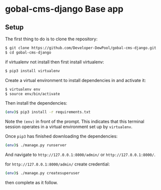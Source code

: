 # gobal-cms-django Base app

## Setup

The first thing to do is to clone the repository:

```sh
$ git clone https://github.com/Developer-DewPool/gobal-cms-django.git
$ cd gobal-cms-django
```

if virtualenv not install then first install virtualenv:

```sh
$ pip3 install virtualenv
```

Create a virtual environment to install dependencies in and activate it:

```sh
$ virtualenv env
$ source env/bin/activate
```

Then install the dependencies:

```sh
(env)$ pip3 install -r requirements.txt
```
Note the `(env)` in front of the prompt. This indicates that this terminal
session operates in a virtual environment set up by `virtualenv`.

Once `pip3` has finished downloading the dependencies:
```sh
(env)$ ./manage.py runserver
```
And navigate to `http://127.0.0.1:8000/admin/` or `http://127.0.0.1:8000/`.

for `http://127.0.0.1:8000/admin/` create credential:

```sh
(env)$ ./manage.py createsuperuser
```

then complete as it follow.